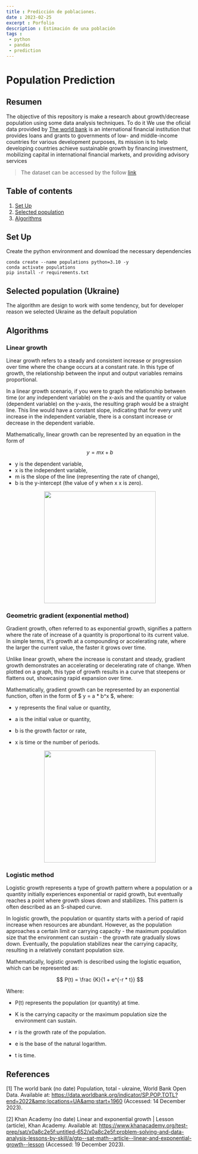 ```yaml
---
title : Predicción de poblaciones.
date : 2023-02-25
excerpt : Porfolio
description : Estimación de una población
tags :
 - python
 - pandas
 - prediction
---
```


# **Population Prediction**


## Resumen

The objective of this repository is make a research about growth/decrease population using some data analysis techniques. To do it We use the oficial data provided by [The world bank](https://data.worldbank.org/indicator/SP.POP.TOTL?end=2022&locations=BM&start=1960&view=chart) is an international financial institution that provides loans and grants to governments of low- and middle-income countries for various development purposes, its mission is to help developing countries achieve sustainable growth by financing investment, mobilizing capital in international financial markets, and providing advisory services


> The dataset can be accessed by the follow [link](https://www.dane.gov.co/files/investigaciones/poblacion/proyepobla06_20/ProyeccionMunicipios2005_2020.xls)


## Table of contents
1. [Set Up](#set-up)
2. [Selected population](#selected-population)
3. [Algorithms](#algorithms)

## Set Up

Create the python environment and download the necessary dependencies

```
conda create --name populations python=3.10 -y
conda activate populations
pip install -r requirements.txt
```


## Selected population (Ukraine)

The algorithm are design to work with some tendency, but for developer reason we selected Ukraine as the default population


## Algorithms

### Linear growth 


Linear growth refers to a steady and consistent increase or progression over time where the change occurs at a constant rate. In this type of growth, the relationship between the input and output variables remains proportional.

In a linear growth scenario, if you were to graph the relationship between time (or any independent variable) on the x-axis and the quantity or value (dependent variable) on the y-axis, the resulting graph would be a straight line. This line would have a constant slope, indicating that for every unit increase in the independent variable, there is a constant increase or decrease in the dependent variable.

Mathematically, linear growth can be represented by an equation in the form of 

$$ y = m x + b $$


- y is the dependent variable,
- x is the independent variable,
- m is the slope of the line (representing the rate of change),
- b is the y-intercept (the value of  y when  x x is zero).


<p align="center">
  <img src="https://ccp.ucr.ac.cr/cursos/demografia_03/Imagenes/quinta4.gif" height ="300px">
</p>


### Geometric gradient (exponential method)


Gradient growth, often referred to as exponential growth, signifies a pattern where the rate of increase of a quantity is proportional to its current value. In simple terms, it's growth at a compounding or accelerating rate, where the larger the current value, the faster it grows over time.

Unlike linear growth, where the increase is constant and steady, gradient growth demonstrates an accelerating or decelerating rate of change. When plotted on a graph, this type of growth results in a curve that steepens or flattens out, showcasing rapid expansion over time.

Mathematically, gradient growth can be represented by an exponential function, often in the form of  $ y = a * b^x $,  where:
         
- y represents the final value or quantity,

- a is the initial value or quantity,

- b is the growth factor or rate,

- x is time or the number of periods.


<p align="center">
  <img src="https://ccp.ucr.ac.cr/cursos/demografia_03/Imagenes/quinta12.gif" height ="300px">
</p>

### Logistic method



Logistic growth represents a type of growth pattern where a population or a quantity initially experiences exponential or rapid growth, but eventually reaches a point where growth slows down and stabilizes. This pattern is often described as an S-shaped curve.

In logistic growth, the population or quantity starts with a period of rapid increase when resources are abundant. However, as the population approaches a certain limit or carrying capacity - the maximum population size that the environment can sustain - the growth rate gradually slows down. Eventually, the population stabilizes near the carrying capacity, resulting in a relatively constant population size.
         



         
Mathematically, logistic growth is described using the logistic equation, which can be represented as:

$$ P(t) = \frac {K}{1 + e^{-r * t}} $$
 
Where:

- P(t) represents the population (or quantity) at time.

- K is the carrying capacity or the maximum population size the environment can sustain.

- r is the growth rate of the population.

- e is the base of the natural logarithm.

- t is time.


## References

[1] The world bank (no date) Population, total - ukraine, World Bank Open Data. Available at: https://data.worldbank.org/indicator/SP.POP.TOTL?end=2022&amp;locations=UA&amp;start=1960 (Accessed: 14 December 2023). 


[2] Khan Academy (no date) Linear and exponential growth | Lesson (article), Khan Academy. Available at: https://www.khanacademy.org/test-prep/sat/x0a8c2e5f:untitled-652/x0a8c2e5f:problem-solving-and-data-analysis-lessons-by-skill/a/gtp--sat-math--article--linear-and-exponential-growth--lesson (Accessed: 19 December 2023). 
